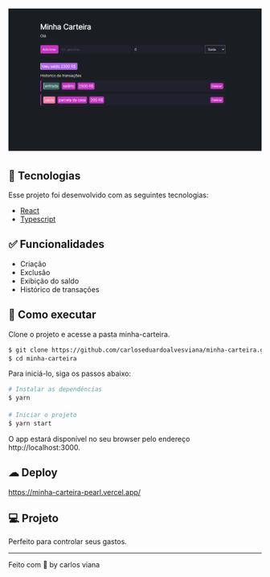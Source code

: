 <h1 align="center">
    <img alt="minha carteria" src="public/cover.png" />
</h1>

## 🧪 Tecnologias

Esse projeto foi desenvolvido com as seguintes tecnologias:

- [React](https://reactjs.org)
- [Typescript](https://www.typescriptlang.org/)

## ✅ Funcionalidades
- Criação
- Exclusão
- Exibição do saldo
- Histórico de transações

## 🚀 Como executar

Clone o projeto e acesse a pasta minha-carteira.

```bash
$ git clone https://github.com/carloseduardoalvesviana/minha-carteira.git
$ cd minha-carteira
```

Para iniciá-lo, siga os passos abaixo:
```bash
# Instalar as dependências
$ yarn

# Iniciar o projeto
$ yarn start
```
O app estará disponível no seu browser pelo endereço http://localhost:3000.

## ☁ Deploy
https://minha-carteira-pearl.vercel.app/

## 💻 Projeto

Perfeito para controlar seus gastos.

---

Feito com 💜 by carlos viana
